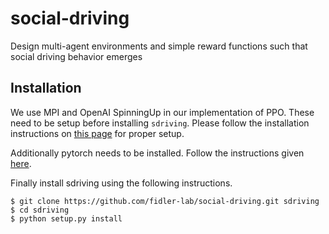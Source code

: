 # social-driving
Design multi-agent environments and simple reward functions such that social
driving behavior emerges


## Installation

We use MPI and OpenAI SpinningUp in our implementation of PPO. These need to
be setup before installing `sdriving`. Please follow the installation
instructions on [this page](https://spinningup.openai.com/en/latest/user/installation.html)
for proper setup.

Additionally pytorch needs to be installed. Follow the instructions given
[here](https://pytorch.org/get-started/locally/).

Finally install sdriving using the following instructions.

```
$ git clone https://github.com/fidler-lab/social-driving.git sdriving
$ cd sdriving
$ python setup.py install
```